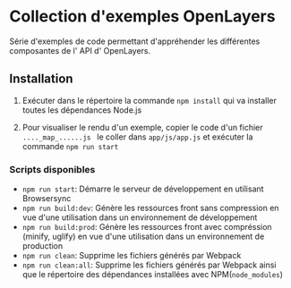 # Collection d'exemples OpenLayers

Série d'exemples de code permettant d'appréhender les différentes composantes de l' API d' OpenLayers.


## Installation

1. Exécuter dans le répertoire la commande `npm install`  qui va installer toutes les dépendances Node.js

2. Pour visualiser le rendu d'un exemple, copier le code d'un fichier `...._map_......js ` le coller dans  `app/js/app.js` et exécuter la commande `npm run start` 


### Scripts disponibles
 
- `npm run start`: Démarre le serveur de développement en utilisant Browsersync
- `npm run build:dev`: Génère les ressources front sans compression en vue d'une utilisation dans un environnement de développement
- `npm run build:prod`: Génère les ressources front avec compréssion (minify, uglify) en vue d'une utilisation dans un environnement de production
- `npm run clean`: Supprime les fichiers générés par Webpack
- `npm run clean:all`: Supprime les fichiers générés par Webpack ainsi que le répertoire des dépendances installées avec NPM(`node_modules`)